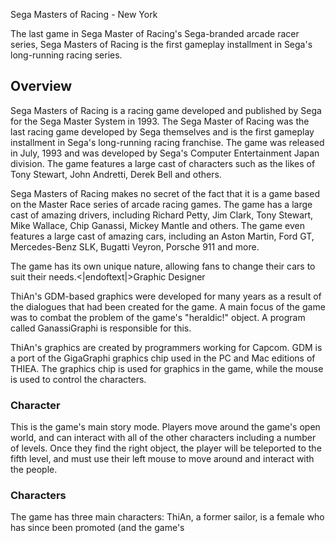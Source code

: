 Sega Masters of Racing - New York

The last game in Sega Master of Racing's Sega-branded arcade racer series, Sega Masters of Racing is the first gameplay installment in Sega's long-running racing series.

## Overview

Sega Masters of Racing is a racing game developed and published by Sega for the Sega Master System in 1993. The Sega Master of Racing was the last racing game developed by Sega themselves and is the first gameplay installment in Sega's long-running racing franchise. The game was released in July, 1993 and was developed by Sega's Computer Entertainment Japan division. The game features a large cast of characters such as the likes of Tony Stewart, John Andretti, Derek Bell and others.

Sega Masters of Racing makes no secret of the fact that it is a game based on the Master Race series of arcade racing games. The game has a large cast of amazing drivers, including Richard Petty, Jim Clark, Tony Stewart, Mike Wallace, Chip Ganassi, Mickey Mantle and others. The game even features a large cast of amazing cars, including an Aston Martin, Ford GT, Mercedes-Benz SLK, Bugatti Veyron, Porsche 911 and more.

The game has its own unique nature, allowing fans to change their cars to suit their needs.<|endoftext|>Graphic Designer

ThiAn's GDM-based graphics were developed for many years as a result of the dialogues that had been created for the game. A main focus of the game was to combat the problem of the game's "heraldic!" object. A program called GanassiGraphi is responsible for this.

ThiAn's graphics are created by programmers working for Capcom. GDM is a port of the GigaGraphi graphics chip used in the PC and Mac editions of THIEA. The graphics chip is used for graphics in the game, while the mouse is used to control the characters.

### Character

This is the game's main story mode. Players move around the game's open world, and can interact with all of the other characters including a number of levels. Once they find the right object, the player will be teleported to the fifth level, and must use their left mouse to move around and interact with the people.

### Characters

The game has three main characters: ThiAn, a former sailor, is a female who has since been promoted (and the game's
